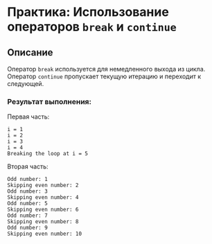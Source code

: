 # Практика: Использование операторов `break` и `continue`

## Описание
Оператор `break` используется для немедленного выхода из цикла. Оператор `continue` пропускает текущую итерацию и переходит к следующей.
### Результат выполнения:

Первая часть:
```
i = 1
i = 2
i = 3
i = 4
Breaking the loop at i = 5
```
Вторая часть:
```
Odd number: 1
Skipping even number: 2
Odd number: 3
Skipping even number: 4
Odd number: 5
Skipping even number: 6
Odd number: 7
Skipping even number: 8
Odd number: 9
Skipping even number: 10
```